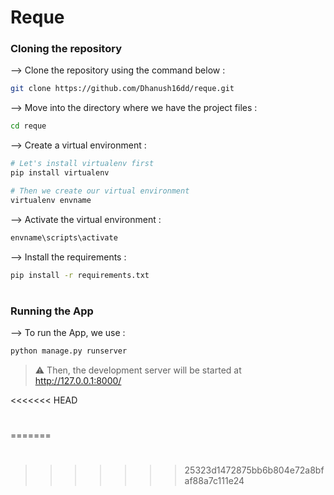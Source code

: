 # Reque

### Cloning the repository

--> Clone the repository using the command below :
```bash
git clone https://github.com/Dhanush16dd/reque.git

```

--> Move into the directory where we have the project files : 
```bash
cd reque

```

--> Create a virtual environment :
```bash
# Let's install virtualenv first
pip install virtualenv

# Then we create our virtual environment
virtualenv envname

```

--> Activate the virtual environment :
```bash
envname\scripts\activate

```

--> Install the requirements :
```bash
pip install -r requirements.txt

```

#

### Running the App

--> To run the App, we use :
```bash
python manage.py runserver

```

> ⚠ Then, the development server will be started at http://127.0.0.1:8000/

<<<<<<< HEAD
#
=======
#



>>>>>>> 25323d1472875bb6b804e72a8bfaf88a7c111e24
